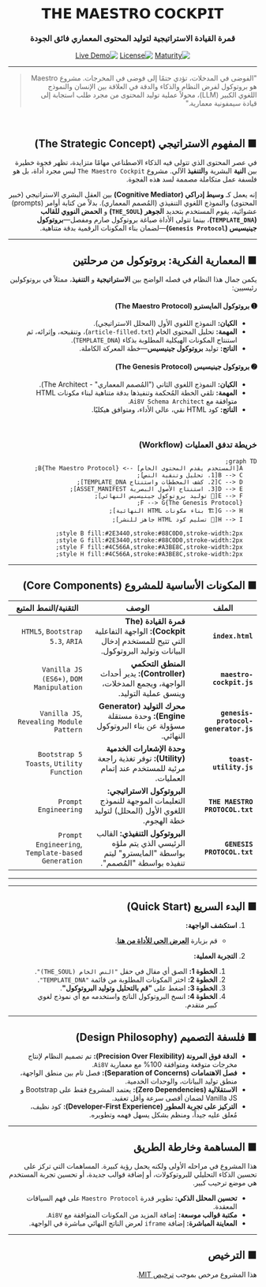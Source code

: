 <div dir="rtl">

<div align="center">
  <!-- يمكنك إضافة صورة رأسية هنا في المستقبل لجعلها أكثر إبهاراً -->
  <!-- <img src="https://raw.githubusercontent.com/AI8V/maestro/main/assets/readme-hero.png" width="700"/> -->

  <h1>𝗧𝗛𝗘 𝗠𝗔𝗘𝗦𝗧𝗥𝗢 𝗖𝗢𝗖𝗞𝗣𝗜𝗧</h1>
  <h3>قمرة القيادة الاستراتيجية لتوليد المحتوى المعماري فائق الجودة</h3>

  <p>
    <!-- الروابط الآن كاملة وصحيحة -->
    <a href="https://github.com/AI8V/maestro/"><img src="https://img.shields.io/badge/Maturity-Beta-yellow.svg?style=for-the-badge&logo=github" alt="Maturity"/></a>
    <a href="https://github.com/AI8V/maestro/blob/main/LICENSE"><img src="https://img.shields.io/badge/License-MIT-blue.svg?style=for-the-badge" alt="License"/></a>
    <a href="https://ai8v.github.io/maestro/"><img src="https://img.shields.io/badge/Live-Demo-brightgreen.svg?style=for-the-badge&logo=icloud" alt="Live Demo"/></a>
  </p>
</div>

---

> "الفوضى في المدخلات، تؤدي حتمًا إلى فوضى في المخرجات. مشروع Maestro هو بروتوكول لفرض النظام والذكاء والدقة في العلاقة بين الإنسان والنموذج اللغوي الكبير (LLM)، محولاً عملية توليد المحتوى من مجرد طلب استجابة إلى قيادة سيمفونية معمارية."

<br>

## ■ **المفهوم الاستراتيجي (The Strategic Concept)**

في عصر المحتوى الذي تتولى فيه الذكاء الاصطناعي مهامًا متزايدة، تظهر فجوة خطيرة بين **النية** البشرية و**التنفيذ** الآلي. مشروع `The Maestro Cockpit` ليس مجرد أداة، بل هو فلسفة عمل متكاملة مصممة لسد هذه الفجوة.

إنه يعمل كـ **وسيط إدراكي (Cognitive Mediator)** بين العقل البشري الاستراتيجي (خبير المحتوى) والنموذج اللغوي التنفيذي (المُصمم المعماري). بدلاً من كتابة أوامر (prompts) عشوائية، يقوم المستخدم بتحديد **الجوهر (`THE_SOUL`)** و **الحمض النووي للقالب (`TEMPLATE_DNA`)**، بينما تتولى الأداة صياغة بروتوكول صارم ومفصل—**بروتوكول جينيسيس (`Genesis Protocol`)**—لضمان بناء المكونات الرقمية بدقة متناهية.

---

## ■ **المعمارية الفكرية: بروتوكول من مرحلتين**

يكمن جمال هذا النظام في فصله الواضح بين **الاستراتيجية** و **التنفيذ**، ممثلاً في بروتوكولين رئيسيين:

#### ➊ **بروتوكول المايسترو (The Maestro Protocol)**

*   **الكيان:** النموذج اللغوي الأول (المحلل الاستراتيجي).
*   **المهمة:** تحليل المحتوى الخام (`article-filled.txt`)، وتنقيحه، وإثرائه، ثم استنتاج المكونات الهيكلية المطلوبة بذكاء (`TEMPLATE_DNA`).
*   **الناتج:** توليد **بروتوكول جينيسيس**—خطة المعركة الكاملة.

#### ➋ **بروتوكول جينيسيس (The Genesis Protocol)**

*   **الكيان:** النموذج اللغوي الثاني ("المُصمم المعماري" - The Architect).
*   **المهمة:** تلقي الخطة المُحكمة وتنفيذها بدقة متناهية لبناء مكونات HTML متوافقة مع `Ai8V Schema Architect`.
*   **الناتج:** كود HTML نقي، عالي الأداء، ومتوافق هيكليًا.

<br>

### **خريطة تدفق العمليات (Workflow)**

```mermaid
graph TD;
    A[المستخدم يقدم المحتوى الخام] --> B{The Maestro Protocol};
    B --> C[1. تحليل وتنقية النص];
    C --> D[2. كشف المخططات واستنتاج TEMPLATE_DNA];
    D --> E[3. استنتاج الأصول البصرية ASSET_MANIFEST];
    E --> F[📝 توليد بروتوكول جينيسيس النهائي];
    F --> G{The Genesis Protocol};
    G --> H[🏗️ بناء مكونات HTML النهائية];
    H --> I[🚀 تسليم كود HTML جاهز للنشر];

    style B fill:#2E3440,stroke:#88C0D0,stroke-width:2px;
    style G fill:#2E3440,stroke:#88C0D0,stroke-width:2px;
    style F fill:#4C566A,stroke:#A3BE8C,stroke-width:2px;
    style H fill:#4C566A,stroke:#A3BE8C,stroke-width:2px;
```


---

## ■ **المكونات الأساسية للمشروع (Core Components)**

| الملف                          | الوصف                                                                                                    | التقنية/النمط المتبع                             |
| ------------------------------ | -------------------------------------------------------------------------------------------------------- | --------------------------------------------------- |
| **`index.html`**               | **قمرة القيادة (The Cockpit):** الواجهة التفاعلية التي تتيح للمستخدم إدخال البيانات وتوليد البروتوكول.          | `HTML5`, `Bootstrap 5.3`, `ARIA`                    |
| **`maestro-cockpit.js`**       | **المنطق التحكمي (Controller):** يدير أحداث الواجهة، ويجمع المدخلات، وينسق عملية التوليد.                   | `Vanilla JS (ES6+)`, `DOM Manipulation`             |
| **`genesis-protocol-generator.js`** | **محرك التوليد (Generator Engine):** وحدة مستقلة مسؤولة عن بناء البروتوكول النهائي.                      | `Vanilla JS`, `Revealing Module Pattern`          |
| **`toast-utility.js`**         | **وحدة الإشعارات الخدمية (Utility):** توفر تغذية راجعة مرئية للمستخدم عند إتمام العمليات.                   | `Bootstrap 5 Toasts`, `Utility Function`            |
| **`THE MAESTRO PROTOCOL.txt`** | **البروتوكول الاستراتيجي:** التعليمات الموجهة للنموذج اللغوي الأول (المحلل) لتوليد خطة الهجوم.           | `Prompt Engineering`                                |
| **`GENESIS PROTOCOL.txt`**     | **البروتوكول التنفيذي:** القالب الرئيسي الذي يتم ملؤه بواسطة "المايسترو" ليتم تنفيذه بواسطة "المُصمم".     | `Prompt Engineering`, `Template-based Generation`   |

---

---


  
## ■ **البدء السريع (Quick Start)**

1.  **استكشف الواجهة:**
    *   قم بزيارة [**العرض الحي للأداة من هنا**](https://ai8v.github.io/maestro/).

2.  **التجربة العملية:**
    1.  **الخطوة 1:** الصق أي مقال في حقل `"النص الخام (THE_SOUL)"`.
    2.  **الخطوة 2:** اختر المكونات المطلوبة من قائمة `"TEMPLATE_DNA"`.
    3.  **الخطوة 3:** اضغط على **"قم بالتحليل وتوليد البروتوكول"**.
    4.  **الخطوة 4:** انسخ البروتوكول الناتج واستخدمه مع أي نموذج لغوي كبير متقدم.
---

## ■ **فلسفة التصميم (Design Philosophy)**

*   **الدقة فوق المرونة (Precision Over Flexibility):** تم تصميم النظام لإنتاج مخرجات متوقعة ومتوافقة 100% مع معمارية `Ai8V`.
*   **فصل الاهتمامات (Separation of Concerns):** فصل تام بين منطق الواجهة، منطق توليد البيانات، والوحدات الخدمية.
*   **الاستقلالية (Zero Dependencies):** يعتمد المشروع فقط على Bootstrap و Vanilla JS لضمان أقصى سرعة وأقل تعقيد.
*   **التركيز على تجربة المطور (Developer-First Experience):** كود نظيف، مُعلق عليه جيداً، ومنظم بشكل يسهل فهمه وتطويره.

---

## ■ **المساهمة وخارطة الطريق**

هذا المشروع في مراحله الأولى ولكنه يحمل رؤية كبيرة. المساهمات التي تركز على تحسين الذكاء التحليلي للبروتوكولات، أو إضافة قوالب جديدة، أو تحسين تجربة المستخدم هي موضع ترحيب كبير.

*   **تحسين المحلل الذكي:** تطوير قدرة `Maestro Protocol` على فهم السياقات المعقدة.
*   **مكتبة قوالب موسعة:** إضافة المزيد من المكونات المتوافقة مع `Ai8V`.
*   **المعاينة المباشرة:** إضافة `iframe` لعرض الناتج النهائي مباشرة في الواجهة.

---

## ■ **الترخيص**

هذا المشروع مرخص بموجب [ترخيص MIT](https://github.com/AI8V/maestro/LICENSE).
